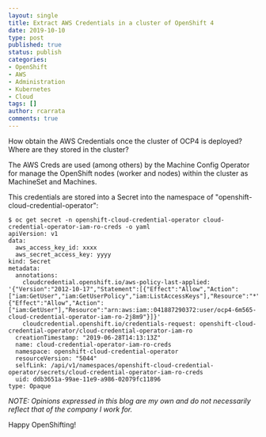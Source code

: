 ```yaml
---
layout: single
title: Extract AWS Credentials in a cluster of OpenShift 4
date: 2019-10-10
type: post
published: true
status: publish
categories:
- OpenShift
- AWS
- Administration
- Kubernetes
- Cloud
tags: []
author: rcarrata
comments: true
---
```


How obtain the AWS Credentials once the cluster of OCP4 is deployed? Where are they stored in the
cluster?

The AWS Creds are used (among others) by the Machine Config Operator for manage the OpenShift nodes
(worker and nodes) within the cluster as MachineSet and Machines.

This credentials are stored into a Secret into the namespace of "openshift-cloud-credential-operator":

```
$ oc get secret -n openshift-cloud-credential-operator cloud-credential-operator-iam-ro-creds -o yaml
apiVersion: v1
data:
  aws_access_key_id: xxxx
  aws_secret_access_key: yyyy
kind: Secret
metadata:
  annotations:
    cloudcredential.openshift.io/aws-policy-last-applied: '{"Version":"2012-10-17","Statement":[{"Effect":"Allow","Action":["iam:GetUser","iam:GetUserPolicy","iam:ListAccessKeys"],"Resource":"*"},{"Effect":"Allow","Action":["iam:GetUser"],"Resource":"arn:aws:iam::041887290372:user/ocp4-6m565-cloud-credential-operator-iam-ro-2j8m9"}]}'
    cloudcredential.openshift.io/credentials-request: openshift-cloud-credential-operator/cloud-credential-operator-iam-ro
  creationTimestamp: "2019-06-28T14:13:13Z"
  name: cloud-credential-operator-iam-ro-creds
  namespace: openshift-cloud-credential-operator
  resourceVersion: "5044"
  selfLink: /api/v1/namespaces/openshift-cloud-credential-operator/secrets/cloud-credential-operator-iam-ro-creds
  uid: ddb3651a-99ae-11e9-a986-02079fc11896
type: Opaque
```

*NOTE: Opinions expressed in this blog are my own and do not necessarily reflect that of the company I work for.*

Happy OpenShifting!

